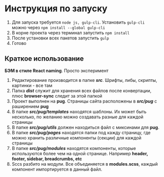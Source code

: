 # Инструкция по запуску

1. Для запуска требуется `node js, gulp-cli`. Установить `gulp-cli` можно через `npm install --global gulp-cli`
2. В корне проекта через терминал запустить `npm install`
3. После установки всех пакетов запустить `gulp`
4. Готово

## Краткое использование

**БЭМ в стиле React naming**. Просто эксперимент

1. Редактирование производится в папке _**src**_. Шрифты, либы, скрипты, картинки - все там
2. Папка _**dist**_ служит для хранения всех файлов после конвертации, плюс **browser-sync** следит за этой папкой
3. Проект выполнен на **pug**. Страницы сайта расположены в _**src/pug**_ с раширением **pug**
4. В папке _**src/pug/templates**_ находятся шаблоны. Их может быть несколько, по желанию можно создавать разные для каждой страницы
5. В папке _**src/pug/utils**_ должен находиться файл с миксинами для **pug**.
6. В папке _**src/pug/pages**_ находятся папки под кажду страницу, где можно хранить различные компоненты (секции) для каждой страницы
7. В папке _**src/pug/modules**_ находятся компоненты, которые используются более чем на одной странице. Например **header, footer, sidebar, breadcrumbs, etc**
8. Sccs разбито на модули. Все объединяется в **modules.scss**, каждый компонент импортируется в данный файл. 